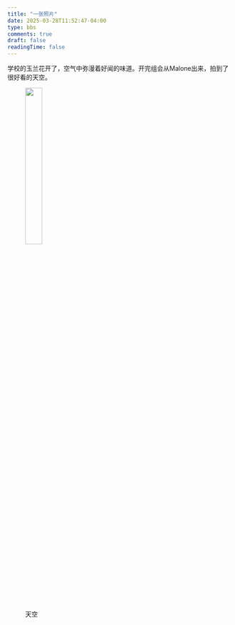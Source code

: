 ```yaml
---
title: "一张照片"
date: 2025-03-28T11:52:47-04:00
type: bbs
comments: true
draft: false
readingTime: false
---
```


学校的玉兰花开了，空气中弥漫着好闻的味道。开完组会从Malone出来，拍到了很好看的天空。

<figure>
<img src="https://cdn.jsdelivr.net/gh/raphelwei/blog-images@main/img/friday_sky.jpeg" style="width: 30%" class="clickable-image">
<figcaption>天空</figcaption>
</figure>
